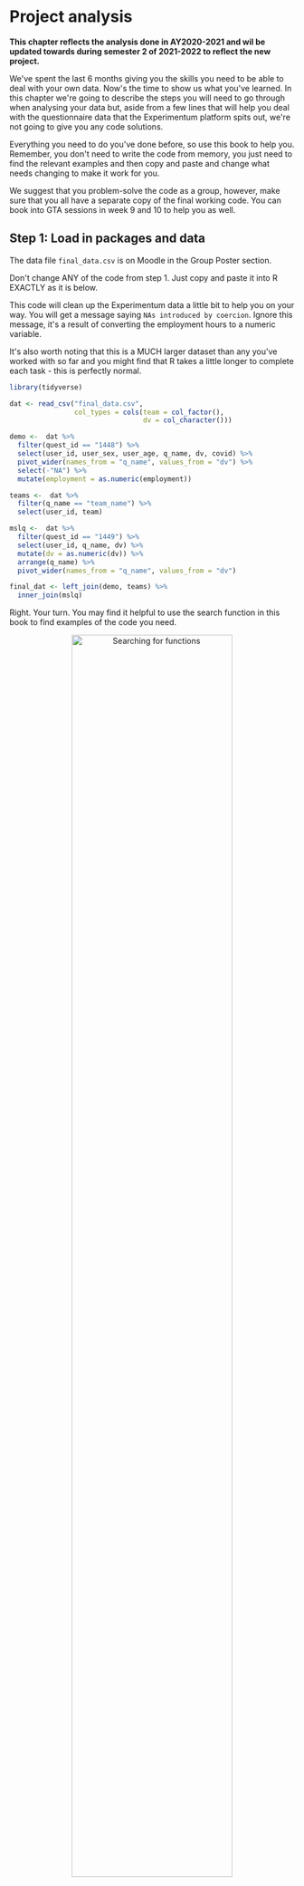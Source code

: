 # Project analysis

**This chapter reflects the analysis done in AY2020-2021 and wil be updated towards during semester 2 of 2021-2022 to reflect the new project.**

We've spent the last 6 months giving you the skills you need to be able to deal with your own data. Now's the time to show us what you've learned. In this chapter we're going to describe the steps you will need to go through when analysing your data but, aside from a few lines that will help you deal with the questionnaire data that the Experimentum platform spits out, we're not going to give you any code solutions. 

Everything you need to do you've done before, so use this book to help you. Remember, you don't need to write the code from memory, you just need to find the relevant examples and then copy and paste and change what needs changing to make it work for you.

We suggest that you problem-solve the code as a group, however, make sure that you all have a separate copy of the final working code. You can book into GTA sessions in week 9 and 10 to help you as well.

## Step 1: Load in packages and data

The data file `final_data.csv` is on Moodle in the Group Poster section.

Don't change ANY of the code from step 1. Just copy and paste it into R EXACTLY as it is below. 

This code will clean up the Experimentum data a little bit to help you on your way. You will get a message saying `NAs introduced by coercion`. Ignore this message, it's a result of converting the employment hours to a numeric variable. 

It's also worth noting that this is a MUCH larger dataset than any you've worked with so far and you might find that R takes a little longer to complete each task - this is perfectly normal.


```r
library(tidyverse)

dat <- read_csv("final_data.csv", 
                col_types = cols(team = col_factor(), 
                                 dv = col_character()))

demo <-  dat %>%
  filter(quest_id == "1448") %>%
  select(user_id, user_sex, user_age, q_name, dv, covid) %>%
  pivot_wider(names_from = "q_name", values_from = "dv") %>%
  select(-"NA") %>%
  mutate(employment = as.numeric(employment))

teams <-  dat %>%
  filter(q_name == "team_name") %>%
  select(user_id, team)

mslq <-  dat %>%
  filter(quest_id == "1449") %>%
  select(user_id, q_name, dv) %>%
  mutate(dv = as.numeric(dv)) %>%
  arrange(q_name) %>%
  pivot_wider(names_from = "q_name", values_from = "dv")

final_dat <- left_join(demo, teams) %>%
  inner_join(mslq)
```

Right. Your turn. You may find it helpful to use the search function in this book to find examples of the code you need.

<div class="figure" style="text-align: center">
<img src="./images/searching.gif" alt="Searching for functions" width="75%" height="75%" />
<p class="caption">(\#fig:unnamed-chunk-2)Searching for functions</p>
</div>


## Step 2: Look at the data 

`final_dat` should have 91 columns which means that R won't show you them all if you just click on the object, you'll need to run `summary()`. Have a look at what all the variables are, you will find it helpful to refer to the Survey Variables Overview document.

## Step 3. Select your variables

Use `select()` to retain only the variables you need for your chosen research design and analysis, i.e. the responses to the sub-scale you're interested in as well as the user id, sex, age, team number, and any variables you're going to use as criteria for inclusion. Again, you might find it helpful to consult the survey variables overview document to get the variable names.

## Step 4: Factors

Using `summary()` again if you need it, check what type of variable each column is. Recode any variables that you want to use as categorical variables as factors and then run summary again to see how many you have in each group. You will find the code book you downloaded with the data files from Moodle helpful for this task. You may find the [Data Visualisation activity about factors](https://psyteachr.github.io/ug1-practical/intro-to-data-viz.html#activity-3-factors) helpful for this.

## Step 5: Filter

If necessary, use `filter()` to retain only the observations you need, for example, you might need to delete participants above a certain age, or only use mature students or undergraduate students (and make sure you kept all these columns in step 3). Do not filter the data for your team yet. You will find the code book you downloaded with the data files from Moodle helpful for this task.

If your grouping variable is whether students undertake paid employment, you will need to create a new variable using mutate that categorises participants into employed (> 0 hours worked per week) and not employed (0 hours per week) categories.

An additional bit of syntax you might find useful for this is the `%in%` notation which allows you to filter by multiple values. For example, the following code will retain all rows where `user_sex` equals male OR female and nothing else (i.e., it would get rid of non-binary participants, prefer not to says, and missing values).


```r
dat %>%
  filter(user_sex %in% c("male", "female"))
```

You can also do it by exclusion with `!`. The below code would retain everything where `user_sex` DOESN'T equal male or female.


```r
dat %>%
  filter(!user_sex %in% c("male", "female"))
```

If you were feeling really fancy you could do steps 2 - 5 in a single pipeline of code.

## Step 6: Sub-scale scores

Calculate the mean score for each participant for your chosen sub-scale. There are a few ways you can do this but helpfully the [Experimentum documentation](https://gla-my.sharepoint.com/:w:/g/personal/2087153l_student_gla_ac_uk/EfFPtssPMV9HkrZALfdln8wBBJKClQ0eAXzrrHxa0nOo7g?e=SNIhSt) provides example code to make this easier, you just need to adapt it for the variables you need. You may also want to change the `na.rm = TRUE` for the calculation of means depending on whether you want to only include participants who completed all questions.

* Change `data` to the name of the object you created in step 6
* Change `question_1:question_5` to the relevant variables for your subscale e.g., `help_1:help_4`
* Change `scale_mean` to the name of your sub-scale e.g., `anxiety_mean`
* If you want to calculate the mean scores for participants who have missing data, e.g., if they only completed three out of four questions for your sub-scale, then `na.rm = TRUE`. If you only want to calculate scores for participants who answered all questions for your sub-scale, then `na.rm = FALSE`.
* Change NOTHING else

You may get the message `summarise() regrouping output by....` this is fine.


```r
dat_means <- data %>% 
  pivot_longer(names_to = "var", values_to = "val", question_1:question_5) %>% 
  group_by_at(vars(-val, -var)) %>% 
  summarise(scale_mean = mean(val, na.rm = TRUE)) %>% 
  ungroup() 
```

Optional: If you want a dataset that just has complete cases, then you can run the below code. This will remove any participants who have an `NA` for scale-score due to missing data.


```r
dat_means_complete <- dat_means %>%
  drop_na(scale_mean)
```

## Step 7: Split the dataset

Use the codebook to find which `team` number corresponds to your team. Next, use `filter()`  to create a new dataset that only contains the data from participants who contributed to your team and call it `dat_means_team`. Once this is complete, you  will have a final large dataset that contains the sub-scale scores for all participants, and a smaller dataset that just has data from the participants you recruited for your team. 

## Step 8: Demographic information 

That should be the really hard bit done, now you've got the data in the right format for analysis. 

First, calculate the demographic information you need: number of participants, gender split, grouping variable split (if you're using a variable that's not gender), mean age and SD. 

You can calculate mean age and SD using `summarise()` like you've done before. There's several different ways that you can count the number of participants in each group, we haven't explicitly shown you how to do this yet so we'll give you example code for this below. The code is fairly simple, you just need to plug in the variables you need.

Do this separately for the full dataset and your team dataset.


```r
# count the total number of participants in the dataset

dat_means %>%
  count()

# count the number of responses to each level of user_sex (for gender)
dat_means %>%
  group_by(user_sex) %>%
  count()

# count the number of responses to each level of covid status (change this variable to the one you're using if necessary)
dat_means %>%
  group_by(covid) %>%
  count()

# count the number of responses across two categories (you might not need or want to do this)
dat_means %>%
  group_by(user_sex,covid) %>%
  count()
```

Once you've done this you might realise that you have participants in the dataset that shouldn't be there. For example, you might have people who have answered "Not applicable" to the mature student question, or you might have some NAs (missing data from when people didn't respond). 

You need to think about whether you need to get rid of any observations from your dataset. For example, if you're looking at gender differences, then you can't have people who are missing gender information. You may have said in your pre-reg that you would only include non-binary people if they made up a certain proportion of the data. If you're looking at mature student status, you can't have people who didn't answer the question or who said not applicable (i.e., postgrad students). You need to decide whether any of this is a problem, and potentially go back and add in an extra filter to step 6.

## Step 9: Descriptive statistics

Use `summarise()` and `group_by()` to calculate the mean, median, and standard deviation of the sub-scale scores for each group. Do this separately for the full dataset and your team dataset.

## Step 10: visualisation

You now need to create a bar chart with error bars and a violin-boxplot for both the full dataset and your team dataset. You've done all of these before, just find a previous example code and change the variables and axis labels. If you are comparing pre and post-covid, then you team plot will only have data from the post-covid group, this is ok, you can still compare it to the larger sample. 















